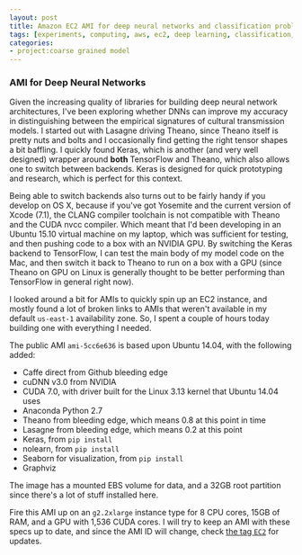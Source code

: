 ```yaml
---
layout: post
title: Amazon EC2 AMI for deep neural networks and classification problems
tags: [experiments, computing, aws, ec2, deep learning, classification, ami]
categories:
- project:coarse grained model
---
```


### AMI for Deep Neural Networks ###

Given the increasing quality of libraries for building deep neural network architectures, I've been exploring whether DNNs can improve my accuracy in distinguishing between the empirical signatures of cultural transmission models.  I started out with Lasagne driving Theano, since Theano itself is pretty nuts and bolts and I occasionally find getting the right tensor shapes a bit baffling.  I quickly found Keras, which is another (and very well designed) wrapper around **both** TensorFlow and Theano, which also allows one to switch between backends.  Keras is designed for quick prototyping and research, which is perfect for this context.  

Being able to switch backends also turns out to be fairly handy if you develop on OS X, because if you've got Yosemite and the current version of Xcode (7.1), the CLANG compiler toolchain is not compatible with Theano and the CUDA nvcc compiler.  Which meant that I'd been developing in an Ubuntu 15.10 virtual machine on my laptop, which was sufficient for testing, and then pushing code to a box with an NVIDIA GPU.  By switching the Keras backend to TensorFlow, I can test the main body of my model code on the Mac, and then switch it back to Theano to run on a box with a GPU (since Theano on GPU on Linux is generally thought to be better performing than TensorFlow in general right now).

I looked around a bit for AMIs to quickly spin up an EC2 instance, and mostly found a lot of broken links to AMIs that weren't available in my default `us-east-1` availability zone.  So, I spent a couple of hours today building one with everything I needed.  

The public AMI `ami-5cc6e636` is based upon Ubuntu 14.04, with the following added:

* Caffe direct from Github bleeding edge
* cuDNN v3.0 from NVIDIA
* CUDA 7.0, with driver built for the Linux 3.13 kernel that Ubuntu 14.04 uses
* Anaconda Python 2.7
* Theano from bleeding edge, which means 0.8 at this point in time
* Lasagne from bleeding edge, which means 0.2 at this point
* Keras, from `pip install`
* nolearn, from `pip install`
* Seaborn for visualization, from `pip install`
* Graphviz

The image has a mounted EBS volume for data, and a 32GB root partition since there's a lot of stuff installed here.

Fire this AMI up on an `g2.2xlarge` instance type for 8 CPU cores, 15GB of RAM, and a GPU with 1,536 CUDA cores.  I will try to keep an AMI with these specs up to date, and since the AMI ID will change, check [the tag `EC2`](http://notebook.madsenlab.org/tag/ec2.html) for updates.

